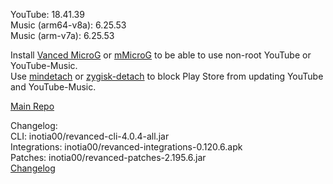 YouTube: 18.41.39  
Music (arm64-v8a): 6.25.53  
Music (arm-v7a): 6.25.53  

Install [Vanced MicroG](https://github.com/inotia00/VancedMicroG/releases) or [mMicroG](https://github.com/inotia00/mMicroG/releases) to be able to use non-root YouTube or YouTube-Music.  
Use [mindetach](https://github.com/j-hc/mindetach-magisk) or [zygisk-detach](https://github.com/j-hc/zygisk-detach) to block Play Store from updating YouTube and YouTube-Music.  

[Main Repo](https://github.com/NoName-exe/revanced-extended)  

Changelog:  
CLI: inotia00/revanced-cli-4.0.4-all.jar  
Integrations: inotia00/revanced-integrations-0.120.6.apk  
Patches: inotia00/revanced-patches-2.195.6.jar  
[Changelog](https://github.com/inotia00/revanced-patches/releases/tag/v2.195.6)  
